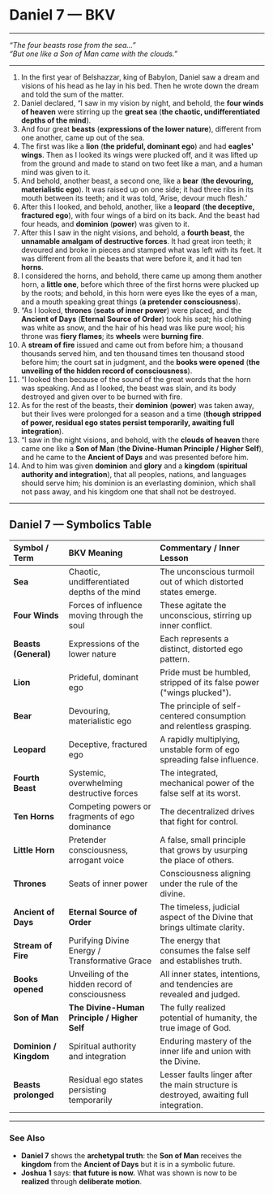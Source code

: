 
# Daniel 7 — BKV

---  

_“The four beasts rose from the sea…”_  
_“But one like a Son of Man came with the clouds.”_  

---  

1. In the first year of Belshazzar, king of Babylon, Daniel saw a dream and visions of his head as he lay in his bed. Then he wrote down the dream and told the sum of the matter.  
2. Daniel declared, “I saw in my vision by night, and behold, the **four winds of heaven** were stirring up the **great sea** (**the chaotic, undifferentiated depths of the mind**).  
3. And four great **beasts** (**expressions of the lower nature**), different from one another, came up out of the sea.  
4. The first was like a **lion** (**the prideful, dominant ego**) and had **eagles' wings**. Then as I looked its wings were plucked off, and it was lifted up from the ground and made to stand on two feet like a man, and a human mind was given to it.  
5. And behold, another beast, a second one, like a **bear** (**the devouring, materialistic ego**). It was raised up on one side; it had three ribs in its mouth between its teeth; and it was told, ‘Arise, devour much flesh.’  
6. After this I looked, and behold, another, like a **leopard** (**the deceptive, fractured ego**), with four wings of a bird on its back. And the beast had four heads, and **dominion** (**power**) was given to it.  
7. After this I saw in the night visions, and behold, a **fourth beast**, the **unnamable amalgam of destructive forces**. It had great iron teeth; it devoured and broke in pieces and stamped what was left with its feet. It was different from all the beasts that were before it, and it had ten **horns**.  
8. I considered the horns, and behold, there came up among them another horn, a **little one**, before which three of the first horns were plucked up by the roots; and behold, in this horn were eyes like the eyes of a man, and a mouth speaking great things (**a pretender consciousness**).  
9. “As I looked, **thrones** (**seats of inner power**) were placed, and the **Ancient of Days** (**Eternal Source of Order**) took his seat; his clothing was white as snow, and the hair of his head was like pure wool; his throne was **fiery flames**; its **wheels** were **burning fire**.  
10. A **stream of fire** issued and came out from before him; a thousand thousands served him, and ten thousand times ten thousand stood before him; the court sat in judgment, and the **books were opened** (**the unveiling of the hidden record of consciousness**).  
11. “I looked then because of the sound of the great words that the horn was speaking. And as I looked, the beast was slain, and its body destroyed and given over to be burned with fire.  
12. As for the rest of the beasts, their **dominion** (**power**) was taken away, but their lives were prolonged for a season and a time (**though stripped of power, residual ego states persist temporarily, awaiting full integration**).  
13. “I saw in the night visions, and behold, with the **clouds of heaven** there came one like a **Son of Man** (**the Divine-Human Principle / Higher Self**), and he came to the **Ancient of Days** and was presented before him.  
14. And to him was given **dominion** and **glory** and a **kingdom** (**spiritual authority and integration**), that all peoples, nations, and languages should serve him; his dominion is an everlasting dominion, which shall not pass away, and his kingdom one that shall not be destroyed.  

___

## Daniel 7 — Symbolics Table

| Symbol / Term | BKV Meaning | Commentary / Inner Lesson |
| :--- | :--- | :--- |
| **Sea** | Chaotic, undifferentiated depths of the mind | The unconscious turmoil out of which distorted states emerge. |
| **Four Winds** | Forces of influence moving through the soul | These agitate the unconscious, stirring up inner conflict. |
| **Beasts (General)** | Expressions of the lower nature | Each represents a distinct, distorted ego pattern. |
| **Lion** | Prideful, dominant ego | Pride must be humbled, stripped of its false power ("wings plucked"). |
| **Bear** | Devouring, materialistic ego | The principle of self-centered consumption and relentless grasping. |
| **Leopard** | Deceptive, fractured ego | A rapidly multiplying, unstable form of ego spreading false influence. |
| **Fourth Beast** | Systemic, overwhelming destructive forces | The integrated, mechanical power of the false self at its worst. |
| **Ten Horns** | Competing powers or fragments of ego dominance | The decentralized drives that fight for control. |
| **Little Horn** | Pretender consciousness, arrogant voice | A false, small principle that grows by usurping the place of others. |
| **Thrones** | Seats of inner power | Consciousness aligning under the rule of the divine. |
| **Ancient of Days** | **Eternal Source of Order** | The timeless, judicial aspect of the Divine that brings ultimate clarity. |
| **Stream of Fire** | Purifying Divine Energy / Transformative Grace | The energy that consumes the false self and establishes truth. |
| **Books opened** | Unveiling of the hidden record of consciousness | All inner states, intentions, and tendencies are revealed and judged. |
| **Son of Man** | **The Divine-Human Principle / Higher Self** | The fully realized potential of humanity, the true image of God. |
| **Dominion / Kingdom** | Spiritual authority and integration | Enduring mastery of the inner life and union with the Divine. |
| **Beasts prolonged** | Residual ego states persisting temporarily | Lesser faults linger after the main structure is destroyed, awaiting full integration. |

---


### See Also

* **Daniel 7** shows the **archetypal truth**: the **Son of Man** receives the **kingdom** from the **Ancient of Days** but it is in a symbolic future.
* **Joshua 1** says: **that future is now.** What was shown is now to be **realized** through **deliberate motion**.

